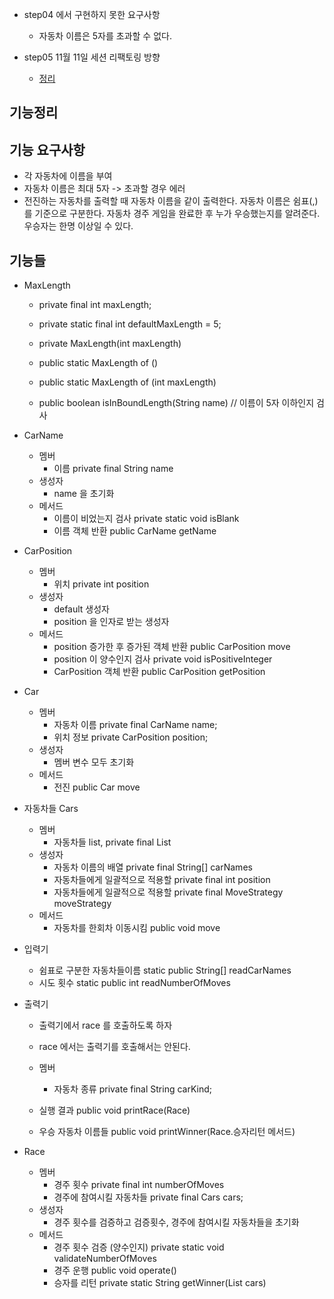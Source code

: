 - step04 에서 구현하지 못한 요구사항
    - 자동차 이름은 5자를 초과할 수 없다.
    
- step05 11월 11일 세션 리팩토링 방향
    - [정리](https://github.com/eyabc/java-racingcar/issues/2)

## 기능정리
## 기능 요구사항
- 각 자동차에 이름을 부여
- 자동차 이름은 최대 5자 -> 초과할 경우 에러 
- 전진하는 자동차를 출력할 때 자동차 이름을 같이 출력한다.
자동차 이름은 쉼표(,)를 기준으로 구분한다.
자동차 경주 게임을 완료한 후 누가 우승했는지를 알려준다. 우승자는 한명 이상일 수 있다.

## 기능들
- MaxLength
    - private final int maxLength;
    - private static final int defaultMaxLength = 5;

    - private MaxLength(int maxLength)
    - public static MaxLength of ()
    - public static MaxLength of (int maxLength)

    - public boolean isInBoundLength(String name) // 이름이 5자 이하인지 검사

- CarName
    - 멤버
        - 이름 private final String name
    - 생성자
        - name 을 초기화
    - 메서드
        - 이름이 비었는지 검사 private static void isBlank
        - 이름 객체 반환 public CarName getName
        
- CarPosition
    - 멤버    
        - 위치 private int position
    - 생성자
        - default 생성자
        - position 을 인자로 받는 생성자
    - 메서드
        - position 증가한 후 증가된 객체 반환 public CarPosition move
        - position 이 양수인지 검사 private void isPositiveInteger
        - CarPosition 객체 반환 public CarPosition getPosition

- Car
    - 멤버    
        - 자동차 이름 private final CarName name; 
        - 위치 정보 private CarPosition position;
    - 생성자 
        - 멤버 변수 모두 초기화 
    - 메서드 
        - 전진 public Car move 
- 자동차들 Cars
    - 멤버     
        - 자동차들 list,  private final List<Car>
    - 생성자
        - 자동차 이름의 배열 private final String[] carNames
        - 자동차들에게 일괄적으로 적용할 private final int position 
        - 자동차들에게 일괄적으로 적용할 private final MoveStrategy moveStrategy
    - 메서드
        - 자동차를 한회차 이동시킴 public void move
        
- 입력기
    - 쉼표로 구분한 자동차들이름 static public String[] readCarNames 
    - 시도 횟수 static public int readNumberOfMoves  
    
- 출력기
    - 출력기에서 race 를 호출하도록 하자
    - race 에서는 출력기를 호출해서는 안된다.
    
    - 멤버
        - 자동차 종류 private final String carKind;
    - 실행 결과 public void printRace(Race)
    - 우승 자동차 이름들 public void printWinner(Race.승자리턴 메서드)
- Race
    - 멤버
        - 경주 횟수 private final int numberOfMoves
        - 경주에 참여시킬 자동차들 private final Cars cars;
    - 생성자
        - 경주 횟수를 검증하고 검증횟수, 경주에 참여시킬 자동차들을 초기화
    - 메서드
        - 경주 횟수 검증 (양수인지) private static void validateNumberOfMoves
        - 경주 운행 public void operate()
        - 승자를 리턴 private static String getWinner(List<Car> cars)

        
